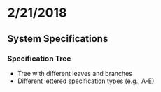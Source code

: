 # 2/21/2018

## System Specifications

### Specification Tree

- Tree with different leaves and branches
- Different lettered specification types (e.g., A-E)
